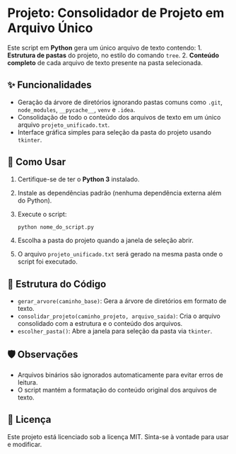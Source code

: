 # Projeto: Consolidador de Projeto em Arquivo Único

Este script em **Python** gera um único arquivo de texto contendo: 1.
**Estrutura de pastas** do projeto, no estilo do comando `tree`. 2.
**Conteúdo completo** de cada arquivo de texto presente na pasta
selecionada.

## ✨ Funcionalidades

-   Geração da árvore de diretórios ignorando pastas comuns como `.git`,
    `node_modules`, `__pycache__`, `venv` e `.idea`.
-   Consolidação de todo o conteúdo dos arquivos de texto em um único
    arquivo `projeto_unificado.txt`.
-   Interface gráfica simples para seleção da pasta do projeto usando
    `tkinter`.

## 🚀 Como Usar

1.  Certifique-se de ter o **Python 3** instalado.

2.  Instale as dependências padrão (nenhuma dependência externa além do
    Python).

3.  Execute o script:

    ``` bash
    python nome_do_script.py
    ```

4.  Escolha a pasta do projeto quando a janela de seleção abrir.

5.  O arquivo `projeto_unificado.txt` será gerado na mesma pasta onde o
    script foi executado.

## 📂 Estrutura do Código

-   `gerar_arvore(caminho_base)`: Gera a árvore de diretórios em formato
    de texto.
-   `consolidar_projeto(caminho_projeto, arquivo_saida)`: Cria o arquivo
    consolidado com a estrutura e o conteúdo dos arquivos.
-   `escolher_pasta()`: Abre a janela para seleção da pasta via
    `tkinter`.

## 🛡️ Observações

-   Arquivos binários são ignorados automaticamente para evitar erros de
    leitura.
-   O script mantém a formatação do conteúdo original dos arquivos de
    texto.

## 📝 Licença

Este projeto está licenciado sob a licença MIT. Sinta-se à vontade para
usar e modificar.
